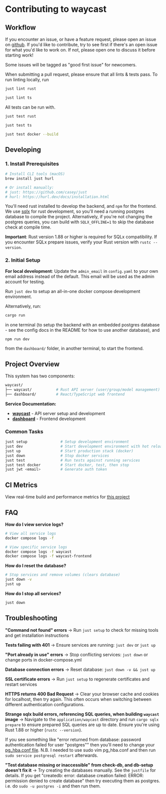 # Contributing to waycast

## Workflow

If you encounter an issue, or have a feature request, please open an issue on
[github](https://github.com/doubleword/waycast/issues). If you'd like to
contribute, try to see first if there's an open issue for what you'd like to
work on. If not, please open one to discuss it before starting work!

Some issues will be tagged as "good first issue" for newcomers.

When submitting a pull request, please ensure that all lints & tests pass. To
run linting locally, run

```bash
just lint rust
```

```bash
just lint ts
```

All tests can be run with.

```bash
just test rust
```

```bash
just test ts
```

```bash
just test docker --build
```

## Developing

### 1. Install Prerequisites

```bash
# Install CLI tools (macOS)
brew install just hurl

# Or install manually:
# just: https://github.com/casey/just
# hurl: https://hurl.dev/docs/installation.html
```

You'll need rust installed to develop the backend, and `npm` for the frontend.
We use [sqlx](https://github.com/launchbadge/sqlx) for rust development, so
you'll need a running postgres database to compile the project. Alternatively,
if you're not changing the postgres queries, you can build with
`SQLX_OFFLINE=1` to skip the database check at compile time.

**Important**: Rust version 1.88 or higher is required for SQLx compatibility.
If you encounter SQLx prepare issues, verify your Rust version with `rustc
--version`.

### 2. Initial Setup

**For local development**: Update the `admin_email` in `config.yaml` to your
own email address instead of the default. This email will be used as the admin
account for testing.

Run `just dev` to setup an all-in-one docker compose development environment.

Alternatively, run:

```bash
cargo run
```

in one terminal (to setup the backend with an embedded postgres database - see
the config docs in the README for how to use another database), and

```bash
npm run dev 
```

from the `dashboard/` folder, in another terminal, to start the frontend.

## Project Overview

This system has two components:

```bash
waycast/
├── waycast/           # Rust API server (user/group/model management)
├── dashboard/         # React/TypeScript web frontend
```

**Service Documentation:**

- **[waycast](application/waycast/README.md)** - API server setup and development
- **[dashboard](application/dashboard/README.md)** - Frontend development

### Common Tasks

```bash
just setup               # Setup development environment
just dev                 # Start development environment with hot reload
just up                  # Start production stack (docker)
just down                # Stop docker services
just test                # Run tests against running services
just test docker         # Start docker, test, then stop
just jwt <email>         # Generate auth token
```

## CI Metrics

View real-time build and performance metrics for [this project](https://charts.somnial.co/doubleword-waycast)

## FAQ

**How do I view service logs?**

```bash
# View all service logs
docker compose logs -f

# View specific service logs
docker compose logs -f waycast
docker compose logs -f waycast-frontend
```

**How do I reset the database?**

```bash
# Stop services and remove volumes (clears database)
just down -v
just up
```

**How do I stop all services?**

```bash
just down
```

## Troubleshooting

**"Command not found" errors**
→ Run `just setup` to check for missing tools and get installation instructions

**Tests failing with 401**
→ Ensure services are running: `just dev` or `just up`

**"Port already in use" errors**
→ Stop conflicting services: `just down` or change ports in docker-compose.yml

**Database connection errors**
→ Reset database: `just down -v && just up`

**SSL certificate errors**
→ Run `just setup` to regenerate certificates and restart services

**HTTPS returns 400 Bad Request**
→ Clear your browser cache and cookies for localhost, then try again. This often occurs when switching between different authentication configurations.

**Strange sqlx build errors, referencing SQL queries, when building `waycast` image**
→ Navigate to the `application/waycast` directory and run `cargo sqlx prepare` to
ensure prepared SQL queries are up to date. Ensure you're using Rust 1.88 or higher (`rustc --version`).

If you see something like "error returned from database: password authentication failed for user "postgres""
then you'll need to change your [pg_hba.conf file](https://stackoverflow.com/a/55039419).
N.B. I needed to use sudo vim pg_hba.conf and then run `sudo service postgresql restart` afterwards.

**"Test database missing or inaccessible" from check-db, and db-setup doesn't fix it**
→ Try creating the databases manually. See the `justfile` for details.
If you get "createdb: error: database creation failed: ERROR: permission denied
to create database" then try executing them as postgres. i.e. do `sudo -u
postgres -i` and then run them.
